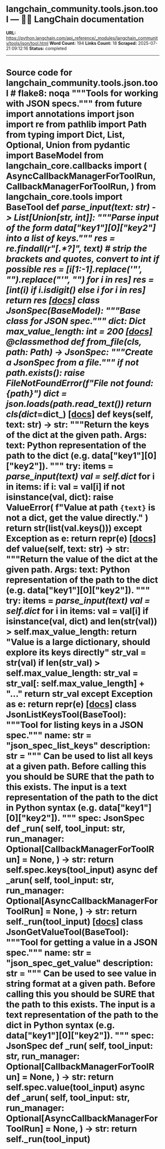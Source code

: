 # langchain_community.tools.json.tool — 🦜🔗 LangChain  documentation

**URL:** https://python.langchain.com/api_reference/_modules/langchain_community/tools/json/tool.html
**Word Count:** 194
**Links Count:** 18
**Scraped:** 2025-07-21 09:12:16
**Status:** completed

---

# Source code for langchain\_community.tools.json.tool               # flake8: noqa     """Tools for working with JSON specs."""          from __future__ import annotations          import json     import re     from pathlib import Path     from typing import Dict, List, Optional, Union          from pydantic import BaseModel          from langchain_core.callbacks import (         AsyncCallbackManagerForToolRun,         CallbackManagerForToolRun,     )     from langchain_core.tools import BaseTool               def _parse_input(text: str) -> List[Union[str, int]]:         """Parse input of the form data["key1"][0]["key2"] into a list of keys."""         _res = re.findall(r"\[.*?]", text)         # strip the brackets and quotes, convert to int if possible         res = [i[1:-1].replace('"', "").replace("'", "") for i in _res]         res = [int(i) if i.isdigit() else i for i in res]         return res                              [[docs]](https://python.langchain.com/api_reference/community/tools/langchain_community.tools.json.tool.JsonSpec.html#langchain_community.tools.json.tool.JsonSpec)     class JsonSpec(BaseModel):         """Base class for JSON spec."""              dict_: Dict         max_value_length: int = 200                         [[docs]](https://python.langchain.com/api_reference/community/tools/langchain_community.tools.json.tool.JsonSpec.html#langchain_community.tools.json.tool.JsonSpec.from_file)         @classmethod         def from_file(cls, path: Path) -> JsonSpec:             """Create a JsonSpec from a file."""             if not path.exists():                 raise FileNotFoundError(f"File not found: {path}")             dict_ = json.loads(path.read_text())             return cls(dict_=dict_)                                        [[docs]](https://python.langchain.com/api_reference/community/tools/langchain_community.tools.json.tool.JsonSpec.html#langchain_community.tools.json.tool.JsonSpec.keys)         def keys(self, text: str) -> str:             """Return the keys of the dict at the given path.                  Args:                 text: Python representation of the path to the dict (e.g. data["key1"][0]["key2"]).             """             try:                 items = _parse_input(text)                 val = self.dict_                 for i in items:                     if i:                         val = val[i]                 if not isinstance(val, dict):                     raise ValueError(                         f"Value at path `{text}` is not a dict, get the value directly."                     )                 return str(list(val.keys()))             except Exception as e:                 return repr(e)                                        [[docs]](https://python.langchain.com/api_reference/community/tools/langchain_community.tools.json.tool.JsonSpec.html#langchain_community.tools.json.tool.JsonSpec.value)         def value(self, text: str) -> str:             """Return the value of the dict at the given path.                  Args:                 text: Python representation of the path to the dict (e.g. data["key1"][0]["key2"]).             """             try:                 items = _parse_input(text)                 val = self.dict_                 for i in items:                     val = val[i]                      if isinstance(val, dict) and len(str(val)) > self.max_value_length:                     return "Value is a large dictionary, should explore its keys directly"                 str_val = str(val)                 if len(str_val) > self.max_value_length:                     str_val = str_val[: self.max_value_length] + "..."                 return str_val             except Exception as e:                 return repr(e)                                                            [[docs]](https://python.langchain.com/api_reference/community/tools/langchain_community.tools.json.tool.JsonListKeysTool.html#langchain_community.tools.json.tool.JsonListKeysTool)     class JsonListKeysTool(BaseTool):         """Tool for listing keys in a JSON spec."""              name: str = "json_spec_list_keys"         description: str = """         Can be used to list all keys at a given path.          Before calling this you should be SURE that the path to this exists.         The input is a text representation of the path to the dict in Python syntax (e.g. data["key1"][0]["key2"]).         """         spec: JsonSpec              def _run(             self,             tool_input: str,             run_manager: Optional[CallbackManagerForToolRun] = None,         ) -> str:             return self.spec.keys(tool_input)              async def _arun(             self,             tool_input: str,             run_manager: Optional[AsyncCallbackManagerForToolRun] = None,         ) -> str:             return self._run(tool_input)                                             [[docs]](https://python.langchain.com/api_reference/community/tools/langchain_community.tools.json.tool.JsonGetValueTool.html#langchain_community.tools.json.tool.JsonGetValueTool)     class JsonGetValueTool(BaseTool):         """Tool for getting a value in a JSON spec."""              name: str = "json_spec_get_value"         description: str = """         Can be used to see value in string format at a given path.         Before calling this you should be SURE that the path to this exists.         The input is a text representation of the path to the dict in Python syntax (e.g. data["key1"][0]["key2"]).         """         spec: JsonSpec              def _run(             self,             tool_input: str,             run_manager: Optional[CallbackManagerForToolRun] = None,         ) -> str:             return self.spec.value(tool_input)              async def _arun(             self,             tool_input: str,             run_manager: Optional[AsyncCallbackManagerForToolRun] = None,         ) -> str:             return self._run(tool_input)